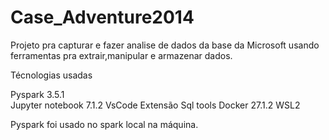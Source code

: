 # Case_Adventure2014

Projeto pra capturar e fazer analise de dados da base da Microsoft 
usando ferramentas pra extrair,manipular e armazenar dados.

Técnologias usadas 

Pyspark 3.5.1  
Jupyter notebook 7.1.2
VsCode 
Extensão Sql tools 
Docker 27.1.2 
WSL2 

Pyspark foi usado no spark local na máquina.
